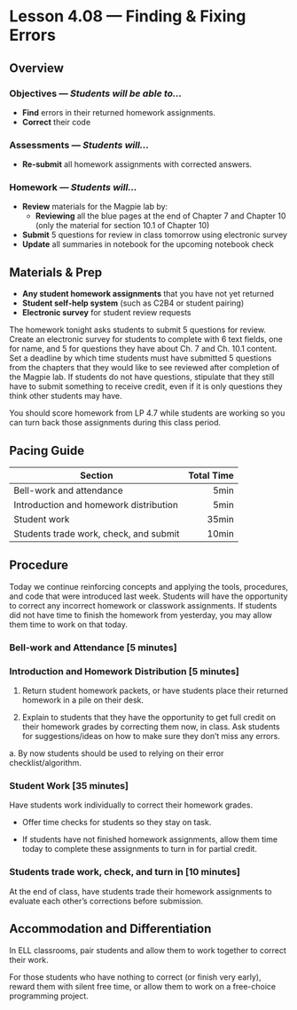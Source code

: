 Lesson 4.08 — Finding & Fixing Errors
====================================================================================================

Overview
--------
### Objectives — _Students will be able to…_
- **Find** errors in their returned homework assignments.
- **Correct** their code

### Assessments — _Students will…_
- **Re-submit** all homework assignments with corrected answers.

### Homework — _Students will…_
- **Review** materials for the Magpie lab by:
  - **Reviewing** all the blue pages at the end of Chapter 7 and Chapter 10 (only the material for
    section 10.1 of Chapter 10)
- **Submit** 5 questions for review in class tomorrow using electronic survey
- **Update** all summaries in notebook for the upcoming notebook check


Materials & Prep
----------------
- **Any student homework assignments** that you have not yet returned
- **Student self-help system** (such as C2B4 or student pairing)
- **Electronic survey** for student review requests

The homework tonight asks students to submit 5 questions for review. Create an electronic survey for
students to complete with 6 text fields, one for name, and 5 for questions they have about Ch. 7 and
Ch. 10.1 content. Set a deadline by which time students must have submitted 5 questions from the
chapters that they would like to see reviewed after completion of the Magpie lab. If students do not
have questions, stipulate that they still have to submit something to receive credit, even if it is
only questions they think other students may have.

You should score homework from LP 4.7 while students are working so you can turn back those
assignments during this class period.


Pacing Guide
------------
| Section                                | Total Time |
|----------------------------------------|-----------:|
| Bell-work and attendance               |       5min |
| Introduction and homework distribution |       5min |
| Student work                           |      35min |
| Students trade work, check, and submit |      10min |


Procedure
---------
Today we continue reinforcing concepts and applying the tools, procedures, and code that were
introduced last week. Students will have the opportunity to correct any incorrect homework or
classwork assignments. If students did not have time to finish the homework from yesterday, you may
allow them time to work on that today.

### Bell-work and Attendance \[5 minutes\]

### Introduction and Homework Distribution \[5 minutes\]

1. Return student homework packets, or have students place their returned homework in a pile on
  their desk.

2. Explain to students that they have the opportunity to get full credit on their homework grades by
  correcting them now, in class. Ask students for suggestions/ideas on how to make sure they don’t
  miss any errors.

  a. By now students should be used to relying on their error checklist/algorithm.

### Student Work \[35 minutes\]
Have students work individually to correct their homework grades.

  - Offer time checks for students so they stay on task.

  - If students have not finished homework assignments, allow them time today to complete these
    assignments to turn in for partial credit.

### Students trade work, check, and turn in \[10 minutes\]
At the end of class, have students trade their homework assignments to evaluate each other’s
corrections before submission.


Accommodation and Differentiation
---------------------------------
In ELL classrooms, pair students and allow them to work together to correct their work.

For those students who have nothing to correct (or finish very early), reward them with silent free
time, or allow them to work on a free-choice programming project.
